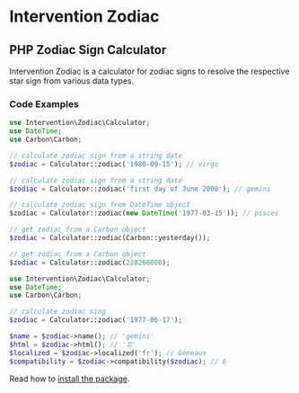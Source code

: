 # Intervention Zodiac
## PHP Zodiac Sign Calculator
Intervention Zodiac is a calculator for zodiac signs to resolve the respective star sign from various data types.

### Code Examples

```php
use Intervention\Zodiac\Calculator;
use DateTime;
use Carbon\Carbon;

// calculate zodiac sign from a string date
$zodiac = Calculator::zodiac('1980-09-15'); // virgo

// calculate zodiac sign from a string date
$zodiac = Calculator::zodiac('first day of June 2008'); // gemini

// calculate zodiac sign from DateTime object
$zodiac = Calculator::zodiac(new DateTime('1977-03-15')); // pisces

// get zodiac from a Carbon object
$zodiac = Calculator::zodiac(Carbon::yesterday());

// get zodiac from a Carbon object
$zodiac = Calculator::zodiac(228268800);
```

```php
use Intervention\Zodiac\Calculator;
use DateTime;
use Carbon\Carbon;

// calculate zodiac sing
$zodiac = Calculator::zodiac('1977-06-17');

$name = $zodiac->name(); // 'gemini'
$html = $zodiac->html(); // '♊︎'
$localized = $zodiac->localized('fr'); // Gémeaux
$compatibility = $zodiac->compatibility($zodiac); // 6
```

Read how to [install the package](/v5/introduction/installation).
